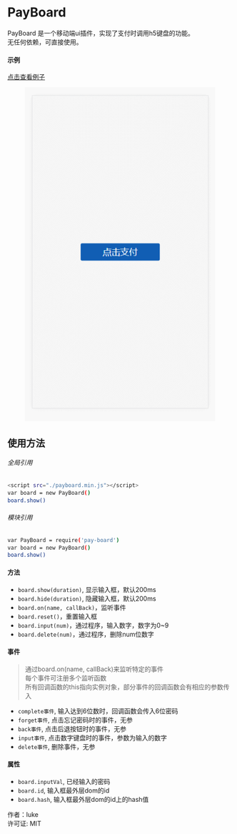 # PayBoard
PayBoard 是一个移动端ui插件，实现了支付时调用h5键盘的功能。  
无任何依赖，可直接使用。
#### 示例
[点击查看例子](https://luke93h.github.io/payboard.html)

<p align="center">
  <img src="./example.gif" width="426" />
</p>

## 使用方法
###### 全局引用
```bash
<script src="./payboard.min.js"></script>
var board = new PayBoard() 
board.show()
```  
###### 模块引用  

```bash
var PayBoard = require('pay-board')
var board = new PayBoard() 
board.show()
```  


#### 方法

* `board.show(duration)`, 显示输入框，默认200ms
* `board.hide(duration)`, 隐藏输入框，默认200ms
* `board.on(name, callBack)`，监听事件
* `board.reset()`，重置输入框
* `board.input(num)`，通过程序，输入数字，数字为0~9
* `board.delete(num)`，通过程序，删除num位数字


#### 事件
> 通过board.on(name, callBack)来监听特定的事件   
> 每个事件可注册多个监听函数   
> 所有回调函数的this指向实例对象，部分事件的回调函数会有相应的参数传入  

* `complete事件`, 输入达到6位数时，回调函数会传入6位密码
* `forget事件`, 点击忘记密码时的事件，无参
* `back事件`, 点击后退按钮时的事件，无参
* `input事件`, 点击数字键盘时的事件，参数为输入的数字
* `delete事件`, 删除事件，无参


#### 属性

* `board.inputVal`, 已经输入的密码  
* `board.id`, 输入框最外层dom的id  
* `board.hash`, 输入框最外层dom的id上的hash值  


作者：luke  
许可证: MIT